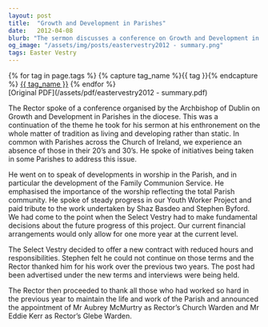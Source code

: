 ```yaml
---
layout: post
title:  "Growth and Development in Parishes"
date:   2012-04-08
blurb: "The sermon discusses a conference on Growth and Development in Parishes, organized by the Archbishop of Dublin. The Rector emphasizes the importance of evolving traditions and addressing the absence of younger demographics in the Church. He also talks about developments in worship, the progress of the Youth Worker Project, and the need for financial decisions regarding the project's future."
og_image: "/assets/img/posts/eastervestry2012 - summary.png"
tags: Easter Vestry
---    
```

<div class="tag-pills">
  {% for tag in page.tags %}
    {% capture tag_name %}{{ tag }}{% endcapture %}
    <a href="{{ site.baseurl }}/tag/{{ tag_name }}" class="tag-pill">{{ tag_name }}</a>
  {% endfor %}
</div>
[Original PDF](/assets/pdf/eastervestry2012 - summary.pdf)

The Rector spoke of a conference organised by the Archbishop of Dublin on Growth and Development in Parishes in the diocese. This was a continuation of the theme he took for his sermon at his enthronement on the whole matter of tradition as living and developing rather than static. In common with Parishes across the Church of Ireland, we experience an absence of those in their 20’s and 30’s. He spoke of initiatives being taken in some Parishes to address this issue.

He went on to speak of developments in worship in the Parish, and in particular the development of the Family Communion Service. He emphasised the importance of the worship reflecting the total Parish community. He spoke of steady progress in our Youth Worker Project and paid tribute to the work undertaken by Shaz Basdeo and Stephen Byford. We had come to the point when the Select Vestry had to make fundamental decisions about the future progress of this project. Our current financial arrangements would only allow for one more year at the current level.

The Select Vestry decided to offer a new contract with reduced hours and responsibilities. Stephen felt he could not continue on those terms and the Rector thanked him for his work over the previous two years. The post had been advertised under the new terms and interviews were being held.

The Rector then proceeded to thank all those who had worked so hard in the previous year to maintain the life and work of the Parish and announced the appointment of Mr Aubrey McMurtry as Rector’s Church Warden and Mr Eddie Kerr as Rector’s Glebe Warden.
